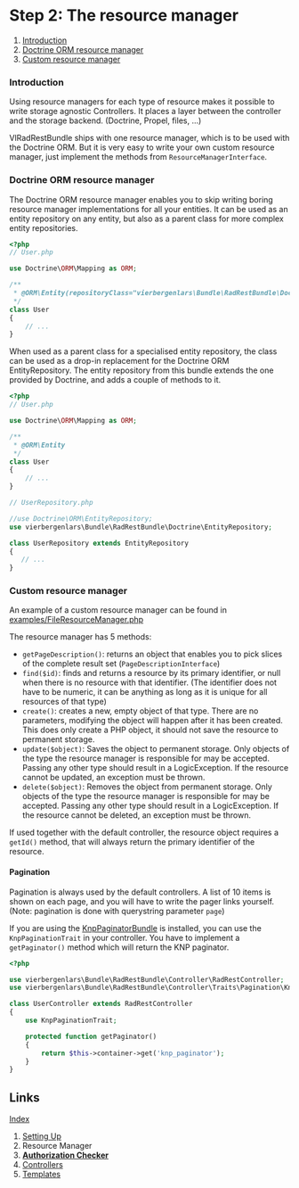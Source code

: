 Step 2: The resource manager
============================

1. [Introduction](#introduction)
2. [Doctrine ORM resource manager](#doctrine-orm-resource-manager)
3. [Custom resource manager](#custom-resource-manager)

### Introduction

Using resource managers for each type of resource makes it possible to write storage agnostic Controllers.
It places a layer between the controller and the storage backend. (Doctrine, Propel, files, ...)

VlRadRestBundle ships with one resource manager, which is to be used with the Doctrine ORM.
But it is very easy to write your own custom resource manager, just implement the methods from `ResourceManagerInterface`.

### Doctrine ORM resource manager

The Doctrine ORM resource manager enables you to skip writing boring resource manager implementations for all your entities.
It can be used as an entity repository on any entity, but also as a parent class for more complex entity repositories.

```php
<?php
// User.php

use Doctrine\ORM\Mapping as ORM;

/**
 * @ORM\Entity(repositoryClass="vierbergenlars\Bundle\RadRestBundle\Doctrine\EntityRepository")
 */
class User
{
    // ...
}
```

When used as a parent class for a specialised entity repository, the class can be used as a drop-in replacement for the Doctrine ORM EntityRepository.
The entity repository from this bundle extends the one provided by Doctrine, and adds a couple of methods to it.

```php
<?php
// User.php

use Doctrine\ORM\Mapping as ORM;

/**
 * @ORM\Entity
 */
class User
{
    // ...
}

// UserRepository.php

//use Doctrine\ORM\EntityRepository;
use vierbergenlars\Bundle\RadRestBundle\Doctrine\EntityRepository;

class UserRepository extends EntityRepository
{
   // ...
}
```

### Custom resource manager

An example of a custom resource manager can be found in [examples/FileResourceManager.php](./examples/FileResourceManager.php)

The resource manager has 5 methods:

 * `getPageDescription()`: returns an object that enables you to pick slices of the complete result set (`PageDescriptionInterface`)
 * `find($id)`: finds and returns a resource by its primary identifier, or null when there is no resource with that identifier. (The identifier does not have to be numeric, it can be anything as long as it is unique for all resources of that type)
 * `create()`: creates a new, empty object of that type. There are no parameters, modifying the object will happen after it has been created. This does only create a PHP object, it should not save the resource to permanent storage.
 * `update($object)`: Saves the object to permanent storage. Only objects of the type the resource manager is responsible for may be accepted. Passing any other type should result in a LogicException. If the resource cannot be updated, an exception must be thrown.
 * `delete($object)`: Removes the object from permanent storage.  Only objects of the type the resource manager is responsible for may be accepted. Passing any other type should result in a LogicException. If the resource cannot be deleted, an exception must be thrown.

If used together with the default controller, the resource object requires a `getId()` method, that will always return the primary identifier of the resource.

#### Pagination

Pagination is always used by the default controllers.
A list of 10 items is shown on each page, and you will have to write the pager links yourself. (Note: pagination is done with querystring parameter `page`)

If you are using the [KnpPaginatorBundle](https://github.com/KnpLabs/KnpPaginatorBundle) is installed, you can use the `KnpPaginationTrait` in your controller.
You have to implement a `getPaginator()` method which will return the KNP paginator.

```php
<?php

use vierbergenlars\Bundle\RadRestBundle\Controller\RadRestController;
use vierbergenlars\Bundle\RadRestBundle\Controller\Traits\Pagination\KnpPaginationTrait;

class UserController extends RadRestController
{
    use KnpPaginationTrait;

    protected function getPaginator()
    {
        return $this->container->get('knp_paginator');
    }
}
```

## Links

[Index](index.md)

1. [Setting Up](1-setting_up.md)
2. Resource Manager
3. **[Authorization Checker](3-authorization_checker.md)**
4. [Controllers](4-controllers.md)
5. [Templates](5-templates.md)
